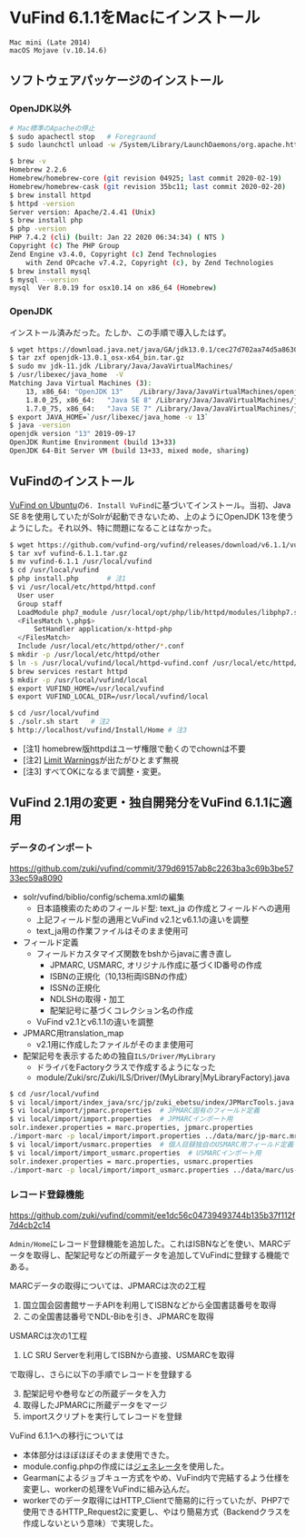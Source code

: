 # VuFind 6.1.1をMacにインストール

```
Mac mini (Late 2014)
macOS Mojave (v.10.14.6)
```

## ソフトウェアパッケージのインストール

### OpenJDK以外

```bash
# Mac標準のApacheの停止
$ sudo apachectl stop   # Foregraund
$ sudo launchctl unload -w /System/Library/LaunchDaemons/org.apache.httpd.plist # Background

$ brew -v
Homebrew 2.2.6
Homebrew/homebrew-core (git revision 04925; last commit 2020-02-19)
Homebrew/homebrew-cask (git revision 35bc11; last commit 2020-02-20)
$ brew install httpd
$ httpd -version
Server version: Apache/2.4.41 (Unix)
$ brew install php
$ php -version
PHP 7.4.2 (cli) (built: Jan 22 2020 06:34:34) ( NTS )
Copyright (c) The PHP Group
Zend Engine v3.4.0, Copyright (c) Zend Technologies
    with Zend OPcache v7.4.2, Copyright (c), by Zend Technologies
$ brew install mysql
$ mysql --version
mysql  Ver 8.0.19 for osx10.14 on x86_64 (Homebrew)
```

### OpenJDK

インストール済みだった。たしか、この手順で導入したはず。

```bash
$ wget https://download.java.net/java/GA/jdk13.0.1/cec27d702aa74d5a8630c65ae61e4305/9/GPL/openjdk-13.0.1_osx-x64_bin.tar.gz
$ tar zxf openjdk-13.0.1_osx-x64_bin.tar.gz
$ sudo mv jdk-11.jdk /Library/Java/JavaVirtualMachines/
$ /usr/libexec/java_home  -V
Matching Java Virtual Machines (3):
    13, x86_64:	"OpenJDK 13"	/Library/Java/JavaVirtualMachines/openjdk-13.jdk/Contents/Home
    1.8.0_25, x86_64:	"Java SE 8"	/Library/Java/JavaVirtualMachines/jdk1.8.0_25.jdk/Contents/Home
    1.7.0_75, x86_64:	"Java SE 7"	/Library/Java/JavaVirtualMachines/jdk1.7.0_75.jdk/Contents/Home
$ export JAVA_HOME=`/usr/libexec/java_home -v 13`
$ java -version
openjdk version "13" 2019-09-17
OpenJDK Runtime Environment (build 13+33)
OpenJDK 64-Bit Server VM (build 13+33, mixed mode, sharing)
```

## VuFindのインストール

[VuFind on Ubuntu](https://vufind.org/wiki/installation:ubuntu)の`6. Install VuFind`に基づいてインストール。当初、Java SE 8を使用していたがSolrが起動できないため、上のようにOpenJDK 13を使うようにした。それ以外、特に問題になることはなかった。

```bash
$ wget https://github.com/vufind-org/vufind/releases/download/v6.1.1/vufind-6.1.1.tar.gz
$ tar xvf vufind-6.1.1.tar.gz
$ mv vufind-6.1.1 /usr/local/vufind
$ cd /usr/local/vufind
$ php install.php       # 注1
$ vi /usr/local/etc/httpd/httpd.conf
  User user
  Group staff
  LoadModule php7_module /usr/local/opt/php/lib/httpd/modules/libphp7.so
  <FilesMatch \.php$>
      SetHandler application/x-httpd-php
  </FilesMatch>
  Include /usr/local/etc/httpd/other/*.conf
$ mkdir -p /usr/local/etc/httpd/other
$ ln -s /usr/local/vufind/local/httpd-vufind.conf /usr/local/etc/httpd/other/vufind.conf
$ brew services restart httpd
$ mkdir -p /usr/local/vufind/local
$ export VUFIND_HOME=/usr/local/vufind
$ export VUFIND_LOCAL_DIR=/usr/local/vufind/local

$ cd /usr/local/vufind
$ ./solr.sh start   # 注2
$ http://localhost/vufind/Install/Home # 注3
```

- [注1] homebrew版httpdはユーザ権限で動くのでchownは不要
- [注2] [Limit Warnings](https://vufind.org/wiki/administration:starting_and_stopping_solr)が出たがひとまず無視
- [注3] すべてOKになるまで調整・変更。

## VuFind 2.1用の変更・独自開発分をVuFind 6.1.1に適用

### データのインポート

https://github.com/zuki/vufind/commit/379d69157ab8c2263ba3c69b3be5733ec59a8090

- solr/vufind/biblio/config/schema.xmlの編集
  - 日本語検索のためのフィールド型: text_ja の作成とフィールドへの適用
  - 上記フィールド型の適用とVuFind v2.1とv6.1.1の違いを調整
  - text_ja用の作業ファイルはそのまま使用可
- フィールド定義
  - フィールドカスタマイズ関数をbshからjavaに書き直し
    - JPMARC, USMARC, オリジナル作成に基づくID番号の作成
    - ISBNの正規化（10,13桁両ISBNの作成）
    - ISSNの正規化
    - NDLSHの取得・加工
    - 配架記号に基づくコレクション名の作成
  - VuFind v2.1とv6.1.1の違いを調整
- JPMARC用translation_map
  - v2.1用に作成したファイルがそのまま使用可
- 配架記号を表示するための独自`ILS/Driver/MyLibrary`
  - ドライバをFactoryクラスで作成するようになった
  - module/Zuki/src/Zuki/ILS/Driver/(MyLibrary|MyLibraryFactory).java

```bash
$ cd /usr/local/vufind
$ vi local/import/index_java/src/jp/zuki_ebetsu/index/JPMarcTools.java
$ vi local/import/jpmarc.properties  # JPMARC固有のフィールド定義
$ vi local/import/import.properties  # JPMARCインポート用
solr.indexer.properties = marc.properties, jpmarc.properties
./import-marc -p local/import/import.properties ../data/marc/jp-marc.mrc    # JPMARCのインポート
$ vi local/import/usmarc.properties  # 個人目録独自のUSMARC用フィールド定義
$ vi local/import/import_usmarc.properties  # USMARCインポート用
solr.indexer.properties = marc.properties, usmarc.properties
./import-marc -p local/import/import_usmarc.properties ../data/marc/us-marc.mrc    # USMARCのインポート
```

### レコード登録機能

https://github.com/zuki/vufind/commit/ee1dc56c04739493744b135b37f112f7d4cb2c14

`Admin/Home`にレコード登録機能を追加した。これはISBNなどを使い、MARCデータを取得し、配架記号などの所蔵データを追加してVuFindに登録する機能である。

MARCデータの取得については、JPMARCは次の2工程

1. 国立国会図書館サーチAPIを利用してISBNなどから全国書誌番号を取得
2. この全国書誌番号でNDL-Bibを引き、JPMARCを取得

USMARCは次の1工程

1. LC SRU Serverを利用してISBNから直接、USMARCを取得

で取得し、さらに以下の手順でレコードを登録する

3. 配架記号や巻号などの所蔵データを入力
4. 取得したJPMARCに所蔵データをマージ
5. importスクリプトを実行してレコードを登録

VuFind 6.1.1への移行については

- 本体部分はほぼほぼそのまま使用できた。
- module.config.phpの作成には[ジェネレータ](https://vufind.org/wiki/development:code_generators)を使用した。
- Gearmanによるジョブキュー方式をやめ、VuFind内で完結するよう仕様を変更し、workerの処理をVuFindに組み込んだ。
- workerでのデータ取得にはHTTP_Clientで簡易的に行っていたが、PHP7で使用できるHTTP_Request2に変更し、やはり簡易方式（Backendクラスを作成しないという意味）で実現した。


